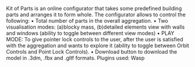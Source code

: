 Kit of Parts is an online configurator that takes some predefined building parts and arranges it to form whole. The configurator allows to control the following:
•	Total number of parts in the overall aggregation.
•	Two visualisation modes: (a)blocky mass, (b)detailed elements view with walls and windows (ability to toggle between different view modes)
•	PLAY MODE: To give pointer lock controls to the user, after the user is satisfied with the aggregation and wants to explore it (ability to toggle between Orbit Controls and Point Lock Controls).
•	Download button to download the model in .3dm, .fbx and .gltf formats.
Plugins used: Wasp
